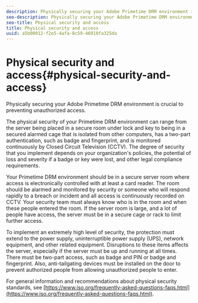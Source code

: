 ```yaml
---
description: Physically securing your Adobe Primetime DRM environment is crucial to preventing unauthorized access.
seo-description: Physically securing your Adobe Primetime DRM environment is crucial to preventing unauthorized access.
seo-title: Physical security and access
title: Physical security and access
uuid: a5b00012-f2e5-4afa-8c59-46910fa325da
---
```


# Physical security and access{#physical-security-and-access}

Physically securing your Adobe Primetime DRM environment is crucial to preventing unauthorized access.

The physical security of your Primetime DRM environment can range from the server being placed in a secure room under lock and key to being in a secured alarmed cage that is isolated from other computers, has a two-part authentication, such as badge and fingerprint, and is monitored continuously by Closed Circuit Television (CCTV). The degree of security that you implement depends on your organization's policies, the potential of loss and severity if a badge or key were lost, and other legal compliance requirements.

Your Primetime DRM environment should be in a secure server room where access is electronically controlled with at least a card reader. The room should be alarmed and monitored by security or someone who will respond rapidly to a breach or incident and all access is continuously recorded on CCTV. Your security team must always know who is in the room and when these people entered the room. If the server room is large, and a lot of people have access, the server must be in a secure cage or rack to limit further access.

To implement an extremely high level of security, the protection must extend to the power supply, uninterruptible power supply (UPS), network equipment, and other related equipment. Disruptions to these items affects the server, especially if the server must be up and running at all times. There must be two-part access, such as badge and PIN or badge and fingerprint. Also, anti-tailgating devices must be installed on the door to prevent authorized people from allowing unauthorized people to enter.

For general information and recommendations about physical security standards, see [https://www.iso.org/frequently-asked-questions-faqs.html](https://www.iso.org/frequently-asked-questions-faqs.html). 
